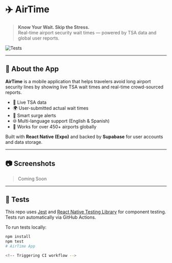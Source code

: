 # ✈️ AirTime

> **Know Your Wait. Skip the Stress.**  
> Real-time airport security wait times — powered by TSA data and global user reports.

![Tests](https://github.com/lenpeake/AirTimeApp/actions/workflows/tests.yml/badge.svg)

---

## 📱 About the App

**AirTime** is a mobile application that helps travelers avoid long airport security lines by showing live TSA wait times and real-time crowd-sourced reports.

- 🔴 Live TSA data
- 🌍 User-submitted actual wait times
- 🔔 Smart surge alerts
- 🌐 Multi-language support (English & Spanish)
- 🛫 Works for over 450+ airports globally

Built with **React Native (Expo)** and backed by **Supabase** for user accounts and data storage.

---

## 📷 Screenshots

<!-- You can add images here later -->
> Coming Soon

---

## 🧪 Tests

This repo uses [Jest](https://jestjs.io/) and [React Native Testing Library](https://testing-library.com/docs/react-native-testing-library/intro/) for component testing. Tests run automatically via GitHub Actions.

To run tests locally:

```bash
npm install
npm test
# AirTime App

<!-- Triggering CI workflow -->
